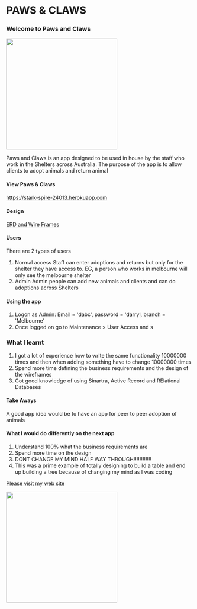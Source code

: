
# PAWS & CLAWS
### **Welcome to Paws and Claws**

<img src=https://ibin.co/3cmzkKHF72pf.jpg width="300">

Paws and Claws is an app designed to be used in house by the staff who work in the Shelters across Australia. The purpose of the app is to allow clients to adopt animals and return animal

#### View Paws & Claws
https://stark-spire-24013.herokuapp.com

#### Design
[ERD and Wire Frames](https://github.com/darrylcohen/paws_and_claws/blob/master/Sheters.pdf)

#### Users
There are 2 types of users
1. Normal access
   Staff can enter adoptions and returns but only for the shelter they have access to. EG, a person who works in                melbourne will only see the melbourne shelter
2. Admin
   Admin people can add new animals and clients and can do adoptions across Shelters

#### Using the app
1. Logon as Admin: Email = 'dabc', password = 'darryl, branch = 'Melbourne'
2. Once logged on go to Maintenance > User Access and s

### What I learnt
1. I got a lot of experience how to write the same functionality 10000000 times and then when adding something have to change 10000000 times
2. Spend more time defining the business requirements and the design of the wireframes
3. Got good knowledge of using Sinartra, Active Record and RElational Databases

#### Take Aways
A good app idea would be to have an app for peer to peer adoption of animals

#### What I would do differently on the next app
1. Understand 100% what the business requirements are
2. Spend more time on the design
3. DONT CHANGE MY MIND HALF WAY THROUGH!!!!!!!!!!!!
4. This was a prime example of totally designing to build a table and end up building a tree because of changing my mind as I was coding

[Please visit my web site](https://www.darrylcohen.com.au)

<a href="https://www.darrylcohen.com.au"> <img src=https://i.imgur.com/kbAnu4b.jpg width="300"></a>
